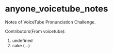 # anyone_voicetube_notes
Notes of VoiceTube Pronunciation Challenge.

Contributors(From voicetube):
1. undefined
2. cake
(...)
